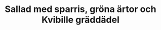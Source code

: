 ---
layout: recipe
title: "Sallad med sparris, gröna ärtor och Kvibille gräddädel"
description: "Jag älskar sparris, och när det är säsong äter vi väldigt mycket sparris-sallad. Just denna är en favorit."
image: /assets/images/sallad-med-sparris-grona-arter-och-kvibille-graddadel.jpeg

# Recipe-specific data
category: Sallad
servings: "2 portioner"

ingredients:
  - name: bladig salladsmix
    quantity: 90 g
  - name: frysta gröna ärtor, tinade
    quantity: 150 g
  - name: gurka, lätt skalad, tunt skivad och skuren i halvmånar
    quantity: 1
  - name: avokado, skalad och skuren i bitar
    quantity: 1
  - name: flagad mandel
    quantity: 10 g
  - name: pancetta
    quantity: 80 g
  - name: Kvibille gräddädel
    quantity: 60 g
  - name: sparris
    quantity: 250 g
  - section: "Dressing"
    items:
      - name: färsk basilika, tätt packat utan stjälkar
        quantity: 1 msk
      - name: finriven parmesan
        quantity: 1 tsk
      - name: vitlök
        quantity: ½ klyfta
      - name: olivolja
        quantity: 2 msk
      - name: rödvinsvinäger
        quantity: 1 tsk
        
instructions:

- Mixa dressingen med stavmixer.
- Rosta mandeln lätt i en torr stekpanna. Häll över till en liten skål.
- Stek pancettan i samma stekpanna tills krispig. Låt rinna av på hushållspapper.
- Ansa sparrisen. Häll 1 cm vatten i stekpannan och koka upp. Ha i sparrisen i ett lager och sjud i 2-3 minuter tills klar. Ta upp ur pannan med tång och doppa hastigt i en skål med iskallt vatten. Låt rinna av på hushållspapper. Skär den sedan i fjärdedelar.
- I en stor skål, blanda sallad, gurka, ärtor och avokado. Blanda med dressingen och fördela på två tallrikar.
- Toppa med sparris, smulad ädelost, mandel och pancetta.

attribution: Baserat på ett recept från [la bella vita cucina](https://www.italianbellavita.com/2024/03/spring-pea-and-asparagus-salad/)

---